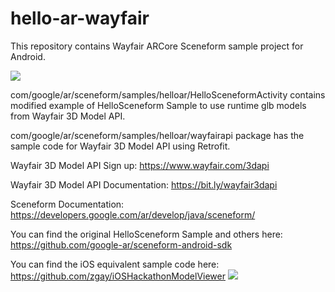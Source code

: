 # hello-ar-wayfair
This repository contains Wayfair ARCore Sceneform sample project for Android.

![](demo.gif)

com/google/ar/sceneform/samples/helloar/HelloSceneformActivity contains modified example of HelloSceneform Sample to use runtime glb models from Wayfair 3D Model API.

com/google/ar/sceneform/samples/helloar/wayfairapi package has the sample code for Wayfair 3D Model API using Retrofit.

Wayfair 3D Model API Sign up:
https://www.wayfair.com/3dapi

Wayfair 3D Model API Documentation:
https://bit.ly/wayfair3dapi  

Sceneform Documentation:
https://developers.google.com/ar/develop/java/sceneform/

You can find the original HelloSceneform Sample and others here:
https://github.com/google-ar/sceneform-android-sdk

You can find the iOS equivalent sample code here:
https://github.com/zgay/iOSHackathonModelViewer
![](iOSDemo.gif)
